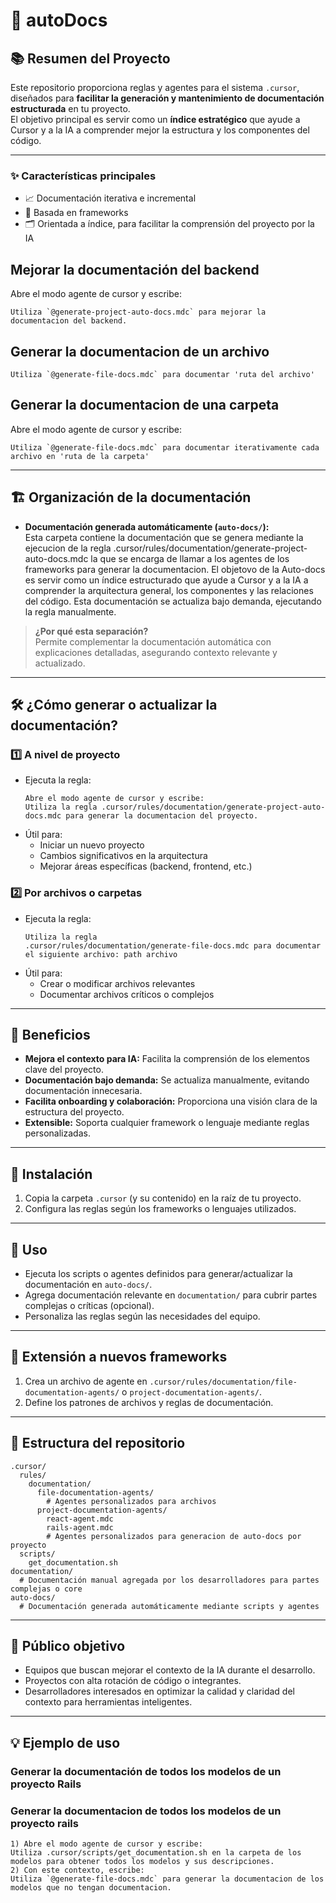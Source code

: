 # 🚀 autoDocs

## 📚 Resumen del Proyecto

Este repositorio proporciona reglas y agentes para el sistema `.cursor`, diseñados para **facilitar la generación y mantenimiento de documentación estructurada** en tu proyecto.  
El objetivo principal es servir como un **índice estratégico** que ayude a Cursor y a la IA a comprender mejor la estructura y los componentes del código.

---

### ✨ Características principales

- 📈 Documentación iterativa e incremental
- 🧩 Basada en frameworks
- 🗂️ Orientada a índice, para facilitar la comprensión del proyecto por la IA

## Mejorar la documentación del backend
Abre el modo agente de cursor y escribe:
```
Utiliza `@generate-project-auto-docs.mdc` para mejorar la documentacion del backend.
```

## Generar la documentacion de un archivo
```
Utiliza `@generate-file-docs.mdc` para documentar 'ruta del archivo'
```

## Generar la documentacion de una carpeta
Abre el modo agente de cursor y escribe:
```
Utiliza `@generate-file-docs.mdc` para documentar iterativamente cada archivo en 'ruta de la carpeta'
```

---

## 🏗️ Organización de la documentación

- **Documentación generada automáticamente (`auto-docs/`):**  
  Esta carpeta contiene la documentación que se genera mediante la ejecucion de la regla .cursor/rules/documentation/generate-project-auto-docs.mdc la que se encarga de llamar a los agentes de los frameworks para generar la documentacion. 
  El objetovo de la Auto-docs es servir como un índice estructurado que ayude a Cursor y a la IA a comprender la arquitectura general, los componentes y las relaciones del código. Esta documentación se actualiza bajo demanda, ejecutando la regla manualmente.

> **¿Por qué esta separación?**  
> Permite complementar la documentación automática con explicaciones detalladas, asegurando contexto relevante y actualizado.

---

## 🛠️ ¿Cómo generar o actualizar la documentación?

### 1️⃣ A nivel de proyecto

- Ejecuta la regla:  
  ```
  Abre el modo agente de cursor y escribe:
  Utiliza la regla .cursor/rules/documentation/generate-project-auto-docs.mdc para generar la documentacion del proyecto.
  ```
- Útil para:  
  - Iniciar un nuevo proyecto
  - Cambios significativos en la arquitectura
  - Mejorar áreas específicas (backend, frontend, etc.)

### 2️⃣ Por archivos o carpetas

- Ejecuta la regla:  
  ```
  Utiliza la regla 
  .cursor/rules/documentation/generate-file-docs.mdc para documentar el siguiente archivo: path archivo
  ```
- Útil para:  
  - Crear o modificar archivos relevantes
  - Documentar archivos críticos o complejos

---

## 🎯 Beneficios

- **Mejora el contexto para IA:** Facilita la comprensión de los elementos clave del proyecto.
- **Documentación bajo demanda:** Se actualiza manualmente, evitando documentación innecesaria.
- **Facilita onboarding y colaboración:** Proporciona una visión clara de la estructura del proyecto.
- **Extensible:** Soporta cualquier framework o lenguaje mediante reglas personalizadas.

---

## 🚦 Instalación

1. Copia la carpeta `.cursor` (y su contenido) en la raíz de tu proyecto.
2. Configura las reglas según los frameworks o lenguajes utilizados.

---

## 📝 Uso

- Ejecuta los scripts o agentes definidos para generar/actualizar la documentación en `auto-docs/`.
- Agrega documentación relevante en `documentation/` para cubrir partes complejas o críticas (opcional).
- Personaliza las reglas según las necesidades del equipo.

---

## 🧩 Extensión a nuevos frameworks

1. Crea un archivo de agente en `.cursor/rules/documentation/file-documentation-agents/` o `project-documentation-agents/`.
2. Define los patrones de archivos y reglas de documentación.

---

## 📁 Estructura del repositorio

```plaintext
.cursor/
  rules/
    documentation/
      file-documentation-agents/
        # Agentes personalizados para archivos
      project-documentation-agents/
        react-agent.mdc
        rails-agent.mdc
        # Agentes personalizados para generacion de auto-docs por proyecto
  scripts/
    get_documentation.sh
documentation/
  # Documentación manual agregada por los desarrolladores para partes complejas o core
auto-docs/
  # Documentación generada automáticamente mediante scripts y agentes
```

---

## 👥 Público objetivo

- Equipos que buscan mejorar el contexto de la IA durante el desarrollo.
- Proyectos con alta rotación de código o integrantes.
- Desarrolladores interesados en optimizar la calidad y claridad del contexto para herramientas inteligentes.

---

## 💡 Ejemplo de uso

### Generar la documentación de todos los modelos de un proyecto Rails

### Generar la documentacion de todos los modelos de un proyecto rails

```
1) Abre el modo agente de cursor y escribe:
Utiliza .cursor/scripts/get_documentation.sh en la carpeta de los modelos para obtener todos los modelos y sus descripciones.
2) Con este contexto, escribe:
Utiliza `@generate-file-docs.mdc` para generar la documentacion de los modelos que no tengan documentacion.
```

